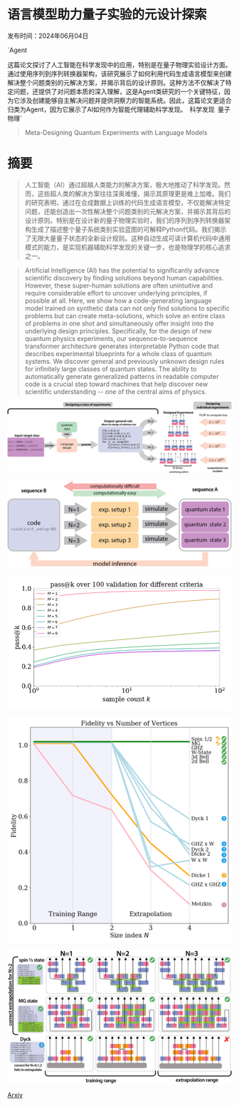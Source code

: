 # 语言模型助力量子实验的元设计探索

发布时间：2024年06月04日

`Agent

这篇论文探讨了人工智能在科学发现中的应用，特别是在量子物理实验设计方面。通过使用序列到序列转换器架构，该研究展示了如何利用代码生成语言模型来创建解决整个问题类别的元解决方案，并揭示背后的设计原则。这种方法不仅解决了特定问题，还提供了对问题本质的深入理解，这是Agent类研究的一个关键特征，因为它涉及创建能够自主解决问题并提供洞察力的智能系统。因此，这篇论文更适合归类为Agent，因为它展示了AI如何作为智能代理辅助科学发现。` `科学发现` `量子物理`

> Meta-Designing Quantum Experiments with Language Models

# 摘要

> 人工智能（AI）通过超越人类能力的解决方案，极大地推动了科学发现。然而，这些超人类的解决方案往往深奥难懂，揭示其原理更是难上加难。我们的研究表明，通过在合成数据上训练的代码生成语言模型，不仅能解决特定问题，还能创造出一次性解决整个问题类别的元解决方案，并揭示其背后的设计原则。特别是在设计新的量子物理实验时，我们的序列到序列转换器架构生成了描述整个量子系统类别实验蓝图的可解释Python代码。我们揭示了无限大量量子状态的全新设计规则。这种自动生成可读计算机代码中通用模式的能力，是实现机器辅助科学发现的关键一步，也是物理学的核心追求之一。

> Artificial Intelligence (AI) has the potential to significantly advance scientific discovery by finding solutions beyond human capabilities. However, these super-human solutions are often unintuitive and require considerable effort to uncover underlying principles, if possible at all. Here, we show how a code-generating language model trained on synthetic data can not only find solutions to specific problems but can create meta-solutions, which solve an entire class of problems in one shot and simultaneously offer insight into the underlying design principles. Specifically, for the design of new quantum physics experiments, our sequence-to-sequence transformer architecture generates interpretable Python code that describes experimental blueprints for a whole class of quantum systems. We discover general and previously unknown design rules for infinitely large classes of quantum states. The ability to automatically generate generalized patterns in readable computer code is a crucial step toward machines that help discover new scientific understanding -- one of the central aims of physics.

![语言模型助力量子实验的元设计探索](../../../paper_images/2406.02470/fig1_new.png)

![语言模型助力量子实验的元设计探索](../../../paper_images/2406.02470/datagen_main.png)

![语言模型助力量子实验的元设计探索](../../../paper_images/2406.02470/passatk.png)

![语言模型助力量子实验的元设计探索](../../../paper_images/2406.02470/fidelity_vs_vertnum.png)

![语言模型助力量子实验的元设计探索](../../../paper_images/2406.02470/fig4.png)

[Arxiv](https://arxiv.org/abs/2406.02470)